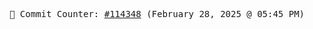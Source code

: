 <p align="center">
    <samp>
        📮 Commit Counter: <a href="https://github.com/Javascript-void0/Javascript-void0/commits/main">#114348</a> (February 28, 2025 @ 05:45 PM)
    </samp>
</p>